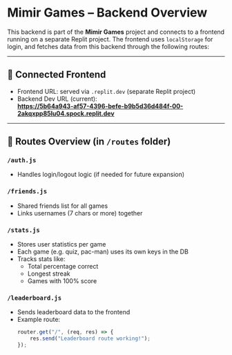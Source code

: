 # Mimir Games – Backend Overview

This backend is part of the **Mimir Games** project and connects to a frontend running on a separate Replit project. The frontend uses `localStorage` for login, and fetches data from this backend through the following routes:

---

## 🔁 Connected Frontend

- Frontend URL: served via `.replit.dev` (separate Replit project)
- Backend Dev URL (current):  
  **https://5b64a943-af57-4396-befe-b9b5d36d484f-00-2akqxpp85lu04.spock.replit.dev**

---

## 📁 Routes Overview (in `/routes` folder)

### `/auth.js`
- Handles login/logout logic (if needed for future expansion)

### `/friends.js`
- Shared friends list for all games
- Links usernames (7 chars or more) together

### `/stats.js`
- Stores user statistics per game
- Each game (e.g. quiz, pac-man) uses its own keys in the DB
- Tracks stats like:
  - Total percentage correct
  - Longest streak
  - Games with 100% score

### `/leaderboard.js`
- Sends leaderboard data to the frontend
- Example route:
  ```js
  router.get("/", (req, res) => {
      res.send("Leaderboard route working!");
  });

